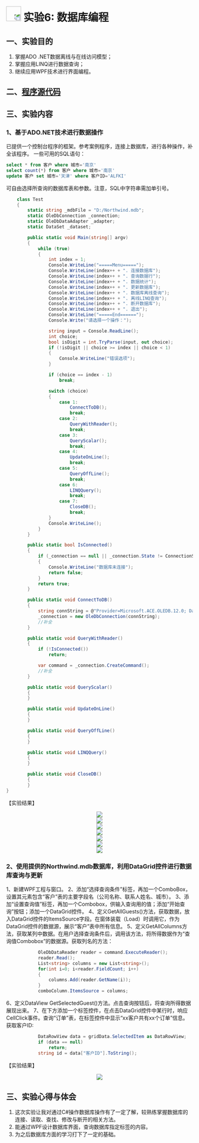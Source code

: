 # [<img style="width:40px;transform:rotate(180deg);" src="../../../assets/image/back.jpg"/>](../index.md) 实验6: 数据库编程

## 一、实验目的

1. 掌握ADO .NET数据离线与在线访问模型；
2. 掌握应用LINQ进行数据查询；
3. 继续应用WPF技术进行界面编程。

## 二、[程序源代码](../../code/index.md)

## 三、实验内容

### 1、基于ADO.NET技术进行数据操作

已提供一个控制台程序的框架。参考案例程序，连接上数据库，进行各种操作，补全该程序。
一些可用的SQL语句：

```sql
select * from 客户 where 城市='南京'
select count(*) from 客户 where 城市='南京'
update 客户 set 城市='天津' where 客户ID='ALFKI'
```

可自由选择所查询的数据库表和参数。注意，SQL中字符串需加单引号。

```c#
    class Test
    {
        static string _mdbFile = "D:/Northwind.mdb";
        static OleDbConnection _connection;
        static OleDbDataAdapter _adapter;
        static DataSet _dataset;

        public static void Main(string[] argv)
        {
            while (true)
            {
                int index = 1;
                Console.WriteLine("=====Menu=====");
                Console.WriteLine(index++ + ". 连接数据库");
                Console.WriteLine(index++ + ". 查询数据行");
                Console.WriteLine(index++ + ". 数据统计");
                Console.WriteLine(index++ + ". 更新数据库");
                Console.WriteLine(index++ + ". 数据库离线查询");
                Console.WriteLine(index++ + ". 离线LINQ查询");
                Console.WriteLine(index++ + ". 断开数据库");
                Console.WriteLine(index++ + ". 退出");
                Console.WriteLine("=====End======");
                Console.Write("请选择一个操作：");

                string input = Console.ReadLine();
                int choice;
                bool isDigit = int.TryParse(input, out choice);
                if (!isDigit || choice >= index || choice < 1)
                {
                    Console.WriteLine("错误选项");
                }

                if (choice == index - 1)
                    break;

                switch (choice)
                {
                    case 1:
                        ConnectToDB();
                        break;
                    case 2:
                        QueryWithReader();
                        break;
                    case 3:
                        QueryScalar();
                        break;
                    case 4:
                        UpdateOnLine();
                        break;
                    case 5:
                        QueryOffLine();
                        break;
                    case 6:
                        LINQQuery();
                        break;
                    case 7:
                        CloseDB();
                        break;
                }
                Console.WriteLine();
            }
        }

        public static bool IsConnected()
        {
            if (_connection == null || _connection.State != ConnectionState.Open)
            {
                Console.WriteLine("数据库未连接");
                return false;
            }
            return true;
        }

        public static void ConnectToDB()
        {
            string connString = @"Provider=Microsoft.ACE.OLEDB.12.0; Data Source=" + _mdbFile;
            _connection = new OleDbConnection(connString);
            //补全
        }

        public static void QueryWithReader()
        {
            if (!IsConnected())
                return;

            var command = _connection.CreateCommand();
            //补全
        }

        public static void QueryScalar()
        {
        }

        public static void UpdateOnLine()
        {
        }

        public static void QueryOffLine()
        {
        }

        public static void LINQQuery()
        {
        }

        public static void CloseDB()
        {
        }
}
```

【实验结果】
<center>
    <img src="../image/experiment/2.6.1.png"/></br>
    <img src="../image/experiment/2.6.2.png"/></br>
    <img src="../image/experiment/2.6.3.png"/></br>
    <img src="../image/experiment/2.6.4.png"/></br>
    <img src="../image/experiment/2.6.5.png"/></br>
    <img src="../image/experiment/2.6.6.png"/></br>
    <img src="../image/experiment/2.6.7.png"/></br>
</center>

### 2、使用提供的Northwind.mdb数据库，利用DataGrid控件进行数据库查询与更新

1、新建WPF工程与窗口。
2、添加“选择查询条件”标签，再加一个ComboBox，设置其元素包含“客户”表的主要字段名（公司名称、联系人姓名、城市）。
3、添加“设置查询值”标签，再加一个Combobox，供输入查询用的值；添加“开始查询”按钮；添加一个DataGrid控件。
4、定义GetAllGuests()方法，获取数据，放入DataGrid控件的ItemsSource字段。在窗体装载（Load）时调用它，作为DataGrid控件的数据源，展示“客户”表中所有信息。
5、定义GetAllColumns方法，获取某列中数据。在用户选择查询条件后，调用该方法，将所得数据作为“查询值Combobox”的数据源。获取列名的方法：

```c#
            OleDbDataReader reader = command.ExecuteReader();
            reader.Read();
            List<string> columns = new List<string>();
            for(int i=0; i<reader.FieldCount; i++)
            {
                columns.Add(reader.GetName(i));
            }
            comboColumn.ItemsSource = columns;
```

6、定义DataView GetSelectedGuest()方法。点击查询按钮后，将查询所得数据展现出来。
7、在下方添加一个标签控件，在点击DataGrid控件中某行时，响应CellClick事件。查询“订单”表，在标签控件中显示“xx客户共有xx个订单”信息。
获取客户ID:

```c#
            DataRowView data = gridData.SelectedItem as DataRowView;
            if (data == null)
                return;
            string id = data["客户ID"].ToString();
```

【实验结果】
<center>
    <img src="../image/experiment/2.6.8.png"/></br>
</center>

## 三、实验心得与体会

1. 这次实验让我对通过C#操作数据库操作有了一定了解，较熟练掌握数据库的连接、读取、查找、修改与断开的相关方法。
2. 能通过WPF设计数据库界面，查询数据库指定标签的内容。
3. 为之后数据库方面的学习打下了一定的基础。

